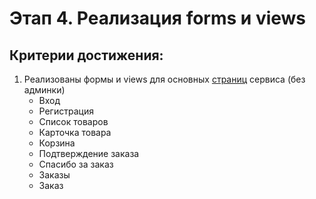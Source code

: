 # Этап 4. Реализация forms и views

## Критерии достижения:

1. Реализованы формы и views для основных [страниц](./screens.md) сервиса (без админки)
   - Вход
   - Регистрация
   - Список товаров
   - Карточка товара
   - Корзина
   - Подтверждение заказа
   - Спасибо за заказ
   - Заказы
   - Заказ
